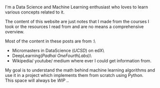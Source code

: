 I'm a Data Science and Machine Learning enthusiast who loves to learn various concepts related to it.

The content of this website are just notes that I made from the courses I took or the resources I read from and are no means a comprehensive overview. 

Most of the content in these posts are from :\
* Micromasters in DataScience (_UCSD_) on edX\
* DeepLearning(_Padhai OneFourthLabs_)\
* Wikipedia/ youtube/ medium where ever I could get information from.


My goal is to understand the math behind machine learning algorithms and use it in a project which implements them from scratch using Python.\
This space will always be _WIP_ ..
